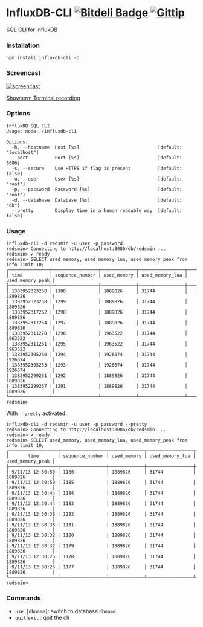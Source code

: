 InfluxDB-CLI [![Bitdeli Badge](https://d2weczhvl823v0.cloudfront.net/FGRibreau/influxdb-cli/trend.png)](https://bitdeli.com/free "Bitdeli Badge") [![Gittip](http://badgr.co/gittip/fgribreau.png)](https://www.gittip.com/fgribreau/)
============

SQL CLI for InfluxDB

### Installation
```shell
npm install influxdb-cli -g
```

### Screencast

[![screencast](http://i.imgur.com/VpCXxlm.gif)](http://showterm.io/0cec86260d6a74f636907#slow)

[Showterm Terminal recording](http://showterm.io/0cec86260d6a74f636907#slow)

### Options

```shell
InfluxDB SQL CLI
Usage: node ./influxdb-cli

Options:
  -h, --hostname  Host [%s]                             [default: "localhost"]
  --port          Port [%s]                             [default: 8086]
  -s, --secure    Use HTTPS if flag is present          [default: false]
  -u, --user      User [%s]                             [default: "root"]
  -p, --password  Password [%s]                         [default: "root"]
  -d, --database  Database [%s]                         [default: "db"]
  --pretty        Display time in a human readable way  [default: false]
```

### Usage

```shell
influxdb-cli -d redsmin -u user -p password
redsmin> Connecting to http://localhost:8086/db/redsmin ...
redsmin> ✔ ready
redsmin> SELECT used_memory, used_memory_lua, used_memory_peak from info limit 10;
┌───────────────┬─────────────────┬─────────────┬─────────────────┬──────────────────┐
│ time          │ sequence_number │ used_memory │ used_memory_lua │ used_memory_peak │
├───────────────┼─────────────────┼─────────────┼─────────────────┼──────────────────┤
│ 1383952323268 │ 1300            │ 1889826     │ 31744           │ 1889826          │
│ 1383952323258 │ 1299            │ 1889826     │ 31744           │ 1889826          │
│ 1383952317262 │ 1298            │ 1889826     │ 31744           │ 1889826          │
│ 1383952317254 │ 1297            │ 1889826     │ 31744           │ 1889826          │
│ 1383952311270 │ 1296            │ 1963522     │ 31744           │ 1963522          │
│ 1383952311261 │ 1295            │ 1963522     │ 31744           │ 1963522          │
│ 1383952305260 │ 1294            │ 1926674     │ 31744           │ 1926674          │
│ 1383952305253 │ 1293            │ 1926674     │ 31744           │ 1926674          │
│ 1383952299261 │ 1292            │ 1889826     │ 31744           │ 1889826          │
│ 1383952299257 │ 1291            │ 1889826     │ 31744           │ 1889826          │
└───────────────┴─────────────────┴─────────────┴─────────────────┴──────────────────┘
redsmin>
```

With `--pretty` activated

```
influxdb-cli -d redsmin -u user -p password --pretty
redsmin> Connecting to http://localhost:8086/db/redsmin ...
redsmin> ✔ ready
redsmin> SELECT used_memory, used_memory_lua, used_memory_peak from info limit 10;
┌──────────────────┬─────────────────┬─────────────┬─────────────────┬──────────────────┐
│       time       │ sequence_number │ used_memory │ used_memory_lua │ used_memory_peak │
├──────────────────┼─────────────────┼─────────────┼─────────────────┼──────────────────┤
│ 9/11/13 12:30:50 │ 1186            │ 1889826     │ 31744           │ 1889826          │
│ 9/11/13 12:30:50 │ 1185            │ 1889826     │ 31744           │ 1889826          │
│ 9/11/13 12:30:44 │ 1184            │ 1889826     │ 31744           │ 1889826          │
│ 9/11/13 12:30:44 │ 1183            │ 1889826     │ 31744           │ 1889826          │
│ 9/11/13 12:30:38 │ 1182            │ 1889826     │ 31744           │ 1889826          │
│ 9/11/13 12:30:38 │ 1181            │ 1889826     │ 31744           │ 1889826          │
│ 9/11/13 12:30:32 │ 1180            │ 1889826     │ 31744           │ 1889826          │
│ 9/11/13 12:30:32 │ 1179            │ 1889826     │ 31744           │ 1889826          │
│ 9/11/13 12:30:26 │ 1178            │ 1889826     │ 31744           │ 1889826          │
│ 9/11/13 12:30:26 │ 1177            │ 1889826     │ 31744           │ 1889826          │
└──────────────────┴─────────────────┴─────────────┴─────────────────┴──────────────────┘
redsmin>
```
### Commands

- `use [dbname]`: switch to database `dbname`.
- `quit`|`exit` : quit the cli
